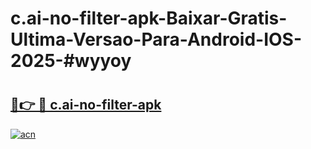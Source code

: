 # c.ai-no-filter-apk-Baixar-Gratis-Ultima-Versao-Para-Android-IOS-2025-#wyyoy

# <h2><a href="https://ainizakaria.my?title=c.ai-no-filter-apk&ref=24M">🔗👉 🔴 c.ai-no-filter-apk</a></h2>

[![acn](https://github.com/user-attachments/assets/0f9c940e-d8b0-45ae-aac7-cd30a18b3e1c)](https://ainizakaria.my?title=c.ai-no-filter-apk&ref=24M)

